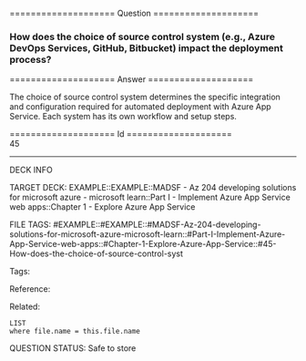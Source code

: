 ==================== Question ====================  

### How does the choice of source control system (e.g., Azure DevOps Services, GitHub, Bitbucket) impact the deployment process?  

==================== Answer ====================  

The choice of source control system determines the specific integration and configuration required for automated deployment with Azure App Service. Each system has its own workflow and setup steps.

==================== Id ====================  
45

---

DECK INFO

TARGET DECK: EXAMPLE::EXAMPLE::MADSF - Az 204 developing solutions for microsoft azure - microsoft learn::Part I - Implement Azure App Service web apps::Chapter 1 - Explore Azure App Service

FILE TAGS: #EXAMPLE::#EXAMPLE::#MADSF-Az-204-developing-solutions-for-microsoft-azure-microsoft-learn::#Part-I-Implement-Azure-App-Service-web-apps::#Chapter-1-Explore-Azure-App-Service::#45-How-does-the-choice-of-source-control-syst

Tags:

Reference:

Related:

```dataview
LIST
where file.name = this.file.name
```
QUESTION STATUS: Safe to store
